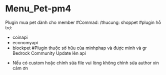 # Menu_Pet-pm4
Plugin mua pet dành cho member
#Commad:
 /thucung: shoppet
#plugin hỗ trợ:
 - coinapi
 - economyapi
 - blockpet
 #Plugin thuộc sở hữu của minhphap và được mình và gr ‌Bedrock Community Update lên api
 * Nếu có custom hoặc chỉnh sửa file vui lòng không chỉnh sửa author xin cảm ơn

